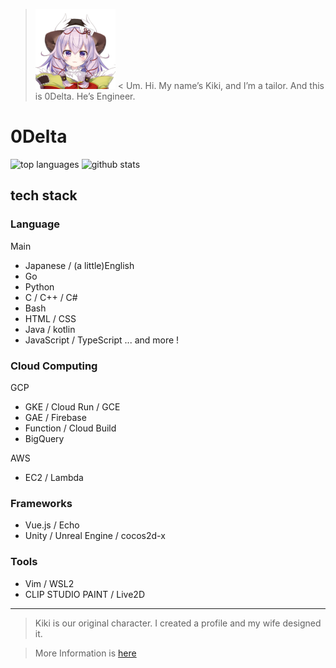 > ![kiki.png](https://github.com/0Delta/0Delta/raw/main/kiki.png "kiki.png") < Um. Hi. My name’s Kiki, and I’m a tailor. And this is 0Delta. He’s Engineer. 

# 0Delta

![top languages](https://github-readme-stats.vercel.app/api/top-langs/?username=0delta&exclude_repo=dotfiles_20201102)
![github stats](https://github-readme-stats.vercel.app/api?username=0delta&show_icons=true&count_private=true&line_height=40)

## tech stack

### Language
Main
+ Japanese / (a little)English
+ Go
+ Python
+ C / C++ / C#
+ Bash
+ HTML / CSS
+ Java / kotlin
+ JavaScript / TypeScript
... and more !

### Cloud Computing

GCP
+ GKE / Cloud Run / GCE
+ GAE / Firebase
+ Function / Cloud Build
+ BigQuery

AWS
+ EC2 / Lambda

### Frameworks

+ Vue.js / Echo
+ Unity / Unreal Engine / cocos2d-x

### Tools

+ Vim / WSL2
+ CLIP STUDIO PAINT / Live2D

----
> Kiki is our original character.
> I created a profile and my wife designed it.

> More Information is [here](https://twoq.jp/list/chara.php?id=crc_0058)
